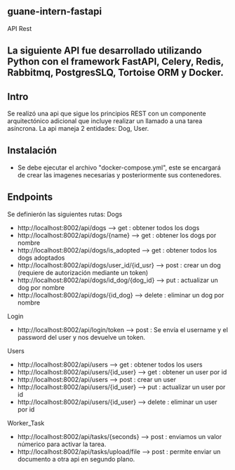 ## guane-intern-fastapi
API Rest

## La siguiente API fue desarrollado utilizando Python con el framework FastAPI, Celery, Redis, Rabbitmq, PostgresSLQ, Tortoise ORM y Docker.


## Intro
Se realizó una api que sigue los principios REST con un componente arquitectónico adicional que incluye realizar un llamado a una tarea asíncrona.
La api maneja 2 entidades: Dog, User.


## Instalación
- Se debe ejecutar el archivo "docker-compose.yml", este se encargará de crear las imagenes necesarias y posteriormente sus contenedores.


## Endpoints
Se definierón las siguientes rutas:
Dogs
- http://localhost:8002/api/dogs --> get : obtener todos los dogs
- http://localhost:8002/api/dogs/{name} --> get : obtener los dogs por nombre
- http://localhost:8002/api/dogs/is_adopted --> get : obtener todos los dogs adoptados
- http://localhost:8002/api/dogs/user_id/{id_usr} --> post : crear un dog (requiere de autorización mediante un token)
- http://localhost:8002/api/dogs/id_dog/{dog_id} --> put : actualizar un dog por nombre
- http://localhost:8002/api/dogs/{id_dog} --> delete : eliminar un dog por nombre

Login
- http://localhost:8002/api/login/token --> post : Se envía el username y el password del user y nos devuelve un token.

Users
- http://localhost:8002/api/users --> get : obtener todos los users
- http://localhost:8002/api/users/{id_user} --> get : obtener un user por id
- http://localhost:8002/api/users --> post : crear un user
- http://localhost:8002/api/users/{id_user} --> put : actualizar un user por id
- http://localhost:8002/api/users/{id_user} --> delete : eliminar un user por id

Worker_Task
- http://localhost:8002/api/tasks/{seconds} --> post : enviamos un valor númerico para activar la tarea.
- http://localhost:8002/api/tasks/upload/file --> post : permite enviar un documento a otra api en segundo plano.







